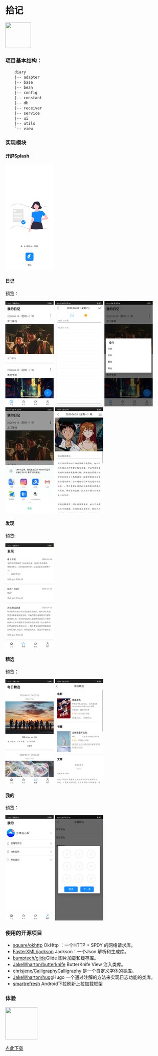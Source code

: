 # 拾记
<img src="https://libx-1253438335.cos.ap-chengdu.myqcloud.com/shiji/icon_round.png" width="80px" height="80px">

### 项目基本结构：
```
    diary
    |-- adapter
    |-- base
    |-- bean
    |-- config
    |-- constant
    |-- db
    |-- receiver
    |-- service
    |-- ui
    |-- utils
    `-- view
```

### 实现模块

#### 开屏Splash

<img src="doc\static\splash.png"  width="30%"/>

#### 日记
预览：

<div>
<img src="doc\static\diary-index.png" width="30%" >

<img src="doc\static\diary-add.png" width="30%"/>

<img src="doc\static\op.png" width="30%"/>

<img src="doc\static\share.png" width="30%"/>
<img src="doc\static\diary-detail.png"  width="30%"/>
</div>

#### 发现
预览:

<img src="doc\static\find-index.png"  width="30%"/>

#### 精选
预览：
<div>
<img src="doc\static\one-index.png"  width="30%"/>
<img src="doc\static\one-detail.png"  width="30%"/>
</div>

#### 我的
预览：
<div>
<img src="doc\static\mine-index.png"  width="30%"/>
<img src="doc\static\scode.png"  width="30%"/>
</div>

### 使用的开源项目

- [square/okhttp](https://github.com/square/okhttp)  OkHttp ：一个HTTP + SPDY 的网络请求库。
- [FasterXML/jackson](https://github.com/FasterXML/jackson) Jackson：一个Json 解析和生成库。
- [bumptech/glide](https://github.com/bumptech/glide)Glide 图片加载和缓存库。
- [JakeWharton/butterknife](https://github.com/JakeWharton/butterknife/) ButterKnife View 注入类库。
- [chrisjenx/Calligraphy](https://github.com/chrisjenx/Calligraphy)Calligraphy 是一个自定义字体的类库。
- [JakeWharton/hugo](https://github.com/JakeWharton/hugo)Hugo 一个通过注解的方法来实现日志功能的类库。
- [smartrefresh](https://github.com/scwang90/SmartRefreshLayout) Android下拉刷新上拉加载框架

### 体验

<img src="https://libx-1253438335.cos.ap-chengdu.myqcloud.com//readme-static20200606002910.png" width="100px" height="100px"/>

[点此下载](https://shiji-1253438335.cos.ap-beijing.myqcloud.com/app.apk)